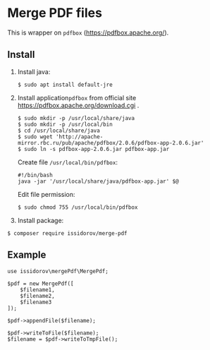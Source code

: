 Merge PDF files
===============

This is wrapper on `pdfbox`
(https://pdfbox.apache.org/).

Install
-------

1. Install java:
    ```
    $ sudo apt install default-jre
    ```
    
2. Install application`pdfbox` from official site
    https://pdfbox.apache.org/download.cgi .
    ```
    $ sudo mkdir -p /usr/local/share/java
    $ sudo mkdir -p /usr/local/bin
    $ cd /usr/local/share/java
    $ sudo wget 'http://apache-mirror.rbc.ru/pub/apache/pdfbox/2.0.6/pdfbox-app-2.0.6.jar'
    $ sudo ln -s pdfbox-app-2.0.6.jar pdfbox-app.jar
    ```
    Create file `/usr/local/bin/pdfbox`:
    ```
    #!/bin/bash
    java -jar '/usr/local/share/java/pdfbox-app.jar' $@
    ```
    Edit file permission:
    ```
    $ sudo chmod 755 /usr/local/bin/pdfbox
    ```
    
3. Install package:
```
$ composer require issidorov/merge-pdf
```

Example
-------
```
use issidorov\mergePdf\MergePdf;

$pdf = new MergePdf([
    $filename1,
    $filename2,
    $filename3
]);

$pdf->appendFile($filename);

$pdf->writeToFile($filename);
$filename = $pdf->writeToTmpFile();
```

